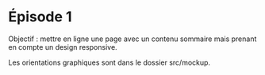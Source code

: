 # Épisode 1

Objectif : mettre en ligne une page avec un contenu sommaire mais prenant en compte un design responsive.

Les orientations graphiques sont dans le dossier src/mockup.
